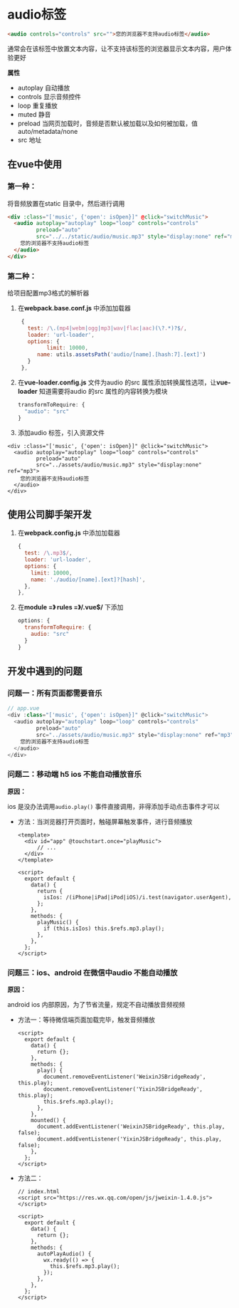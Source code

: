 # audio标签

``` html
<audio controls="controls" src="">您的浏览器不支持audio标签</audio>
```

通常会在该标签中放置文本内容，让不支持该标签的浏览器显示文本内容，用户体验更好

**属性**

- autoplay 自动播放
- controls 显示音频控件
- loop 重复播放
- muted 静音
- preload 当网页加载时，音频是否默认被加载以及如何被加载，值 auto/metadata/none
- src 地址

## 在vue中使用

### 第一种：

将音频放置在static 目录中，然后进行调用

``` html
<div :class="['music', {'open': isOpen}]" @click="switchMusic">
  <audio autoplay="autoplay" loop="loop" controls="controls"
         preload="auto"
         src="../../static/audio/music.mp3" style="display:none" ref="mp3">
    您的浏览器不支持audio标签
  </audio>
</div>
```

### 第二种：

给项目配置mp3格式的解析器

1. 在**webpack.base.conf.js** 中添加加载器

   ``` js
    {
      test: /\.(mp4|webm|ogg|mp3|wav|flac|aac)(\?.*)?$/,
      loader: 'url-loader',
      options: {
      		limit: 10000,
         name: utils.assetsPath('audio/[name].[hash:7].[ext]')
      }
    },
   ```

2. 在**vue-loader.config.js** 文件为audio 的src 属性添加转换属性选项，让**vue-loader** 知道需要将audio 的src 属性的内容转换为模块

   ``` js
   transformToRequire: {
     "audio": "src"
   }
   ```

3.  添加audio 标签，引入资源文件

   ``` vue
   <div :class="['music', {'open': isOpen}]" @click="switchMusic">
     <audio autoplay="autoplay" loop="loop" controls="controls"
            preload="auto"
            src="../assets/audio/music.mp3" style="display:none" ref="mp3">
       您的浏览器不支持audio标签
     </audio>
   </div>
   ```

## 使用公司脚手架开发

1. 在**webpack.config.js** 中添加加载器

   ``` js
   {
     test: /\.mp3$/,
     loader: 'url-loader',
     options: {
       limit: 10000,
       name: './audio/[name].[ext]?[hash]',
     },
   },
   ```

2. 在**module =》 rules =》/\.vue$/** 下添加

   ``` js
   options: {
     transformToRequire: {
       audio: "src"
     }
   }
   ```

## 开发中遇到的问题

### 问题一：所有页面都需要音乐

``` js
// app.vue
<div :class="['music', {'open': isOpen}]" @click="switchMusic">
  <audio autoplay="autoplay" loop="loop" controls="controls"
         preload="auto"
         src="../assets/audio/music.mp3" style="display:none" ref="mp3">
    您的浏览器不支持audio标签
  </audio>
</div>
```

### 问题二：移动端 h5 ios 不能自动播放音乐

**原因：**

ios 是没办法调用`audio.play()` 事件直接调用，非得添加手动点击事件才可以

- 方法：当浏览器打开页面时，触碰屏幕触发事件，进行音频播放

  ```vue
  <template>
  	<div id="app" @touchstart.once="playMusic">
    	// ...
    </div>
  </template>
  
  <script>
  	export default {
      data() {
        return {
          isIos: /(iPhone|iPad|iPod|iOS)/i.test(navigator.userAgent),
        };
      },
      methods: {
        playMusic() {
          if (this.isIos) this.$refs.mp3.play();
        },
      },
    };
  </script>
  ```

### 问题三：ios、android 在微信中audio 不能自动播放

**原因：**

android ios 内部原因，为了节省流量，规定不自动播放音频视频

- 方法一：等待微信端页面加载完毕，触发音频播放

  ``` vue
  <script>
    export default {
      data() {
        return {};
      },
      methods: {
        play() {
          document.removeEventListener('WeixinJSBridgeReady', this.play);
          document.removeEventListener('YixinJSBridgeReady', this.play);
          this.$refs.mp3.play();
        },
      },
      mounted() {
        document.addEventListener('WeixinJSBridgeReady', this.play, false);
      	document.addEventListener('YixinJSBridgeReady', this.play, false);
      },
    };
  </script>
  ```

- 方法二：

  ``` vue
  // index.html
  <script src="https://res.wx.qq.com/open/js/jweixin-1.4.0.js"></script>
  
  <script>
  	export default {
      data() {
        return {};
      },
      methods: {
        autoPlayAudio() {
          wx.ready(() => {
            this.$refs.mp3.play();
          });
        },
      },
    };
  </script>
  ```

  

